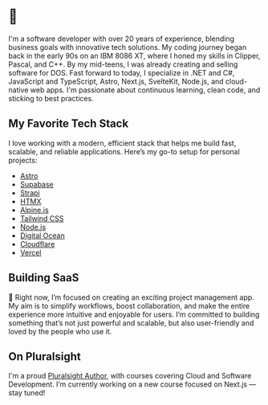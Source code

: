 # <HiThere /> 👋

I'm a software developer with over 20 years of experience, blending business goals with innovative tech solutions. My coding journey began back in the early 90s on an IBM 8086 XT, where I honed my skills in Clipper, Pascal, and C++. By my mid-teens, I was already creating and selling software for DOS. Fast forward to today, I specialize in .NET and C#, JavaScript and TypeScript, Astro, Next.js, SvelteKit, Node.js, and cloud-native web apps. I'm passionate about continuous learning, clean code, and sticking to best practices.

## My Favorite Tech Stack

I love working with a modern, efficient stack that helps me build fast, scalable, and reliable applications. Here’s my go-to setup for personal projects:

- [Astro](https://astro.build)
- [Supabase](https://supabase.com)
- [Strapi](https://strapi.io)
- [HTMX](https://htmx.org)
- [Alpine.js](https://alpinejs.dev)
- [Tailwind CSS](https://tailwindcss.com)
- [Node.js](https://nodejs.org)
- [Digital Ocean](https://www.digitalocean.com)
- [Cloudflare](https://www.cloudflare.com)
- [Vercel](https://vercel.com)

## Building SaaS

🚀 Right now, I’m focused on creating an exciting project management app. My aim is to simplify workflows, boost collaboration, and make the entire experience more intuitive and enjoyable for users. I’m committed to building something that’s not just powerful and scalable, but also user-friendly and loved by the people who use it.

## On Pluralsight

I'm a proud [Pluralsight Author](https://app.pluralsight.com/profile/author/marcelo-pastorino), with courses covering Cloud and Software Development. I’m currently working on a new course focused on Next.js — stay tuned!
